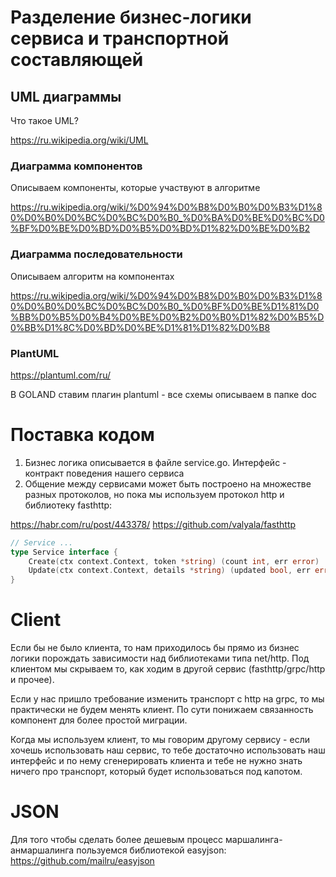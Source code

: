 # Разделение бизнес-логики сервиса и транспортной составляющей

## UML диаграммы

Что такое UML? 

https://ru.wikipedia.org/wiki/UML 
  
### Диаграмма компонентов
Описываем компоненты, которые участвуют в алгоритме

https://ru.wikipedia.org/wiki/%D0%94%D0%B8%D0%B0%D0%B3%D1%80%D0%B0%D0%BC%D0%BC%D0%B0_%D0%BA%D0%BE%D0%BC%D0%BF%D0%BE%D0%BD%D0%B5%D0%BD%D1%82%D0%BE%D0%B2 

### Диаграмма последовательности
Описываем алгоритм на компонентах

https://ru.wikipedia.org/wiki/%D0%94%D0%B8%D0%B0%D0%B3%D1%80%D0%B0%D0%BC%D0%BC%D0%B0_%D0%BF%D0%BE%D1%81%D0%BB%D0%B5%D0%B4%D0%BE%D0%B2%D0%B0%D1%82%D0%B5%D0%BB%D1%8C%D0%BD%D0%BE%D1%81%D1%82%D0%B8 

### PlantUML
https://plantuml.com/ru/ 

В GOLAND ставим плагин plantuml - все схемы описываем в папке doc

# Поставка кодом 
1. Бизнес логика описывается в файле service.go. Интерфейс - контракт поведения нашего сервиса 
2. Общение между сервисами может быть построено на множестве разных протоколов, но пока мы используем протокол http и библиотеку fasthttp: 
   
https://habr.com/ru/post/443378/ 
https://github.com/valyala/fasthttp 
```go
// Service ... 
type Service interface { 
	Create(ctx context.Context, token *string) (count int, err error) 
	Update(ctx context.Context, details *string) (updated bool, err error) 
}
```

# Client
Eсли бы не было клиента, то нам приходилось бы прямо из бизнес логики порождать зависимости над библиотеками типа net/http. Под клиентом мы скрываем то, как ходим в другой сервис (fasthttp/grpc/http и прочее). 

Если у нас пришло требование изменить транспорт с http на grpc, то мы практически не будем менять клиент. По сути понижаем связанность компонент для более простой миграции. 

Когда мы используем клиент, то мы говорим другому сервису - если хочешь использовать наш сервис, то тебе достаточно использовать наш интерфейс и по нему сгенерировать клиента и тебе не нужно знать ничего про транспорт, который будет использоваться под капотом.

# JSON
Для того чтобы сделать более дешевым процесс маршалинга-анмаршалинга пользуемся библиотекой easyjson: https://github.com/mailru/easyjson